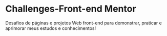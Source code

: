 # Challenges-Front-end Mentor

Desafios de páginas e projetos Web front-end para demonstrar, praticar e aprimorar meus estudos e conhecimentos!
